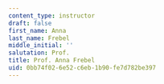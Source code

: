 ```yaml
---
content_type: instructor
draft: false
first_name: Anna
last_name: Frebel
middle_initial: ''
salutation: Prof.
title: Prof. Anna Frebel
uid: 0bb74f02-6e52-c6eb-1b90-fe7d782be397
---
```

